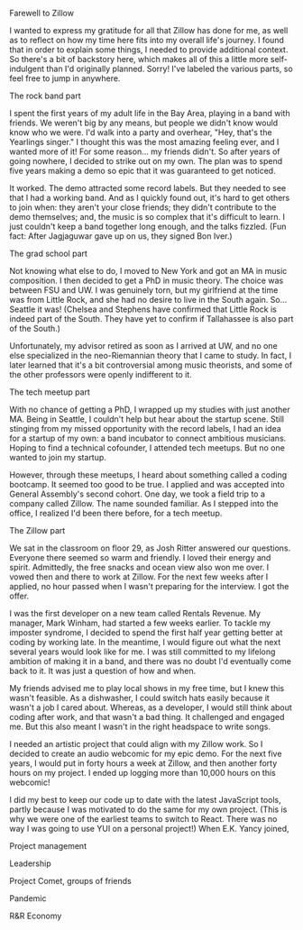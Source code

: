 Farewell to Zillow

I wanted to express my gratitude for all that Zillow has done for me, as well as to reflect on how my time here fits into my overall life's journey. I found that in order to explain some things, I needed to provide additional context. So there's a bit of backstory here, which makes all of this a little more self-indulgent than I'd originally planned. Sorry! I've labeled the various parts, so feel free to jump in anywhere.

The rock band part

I spent the first years of my adult life in the Bay Area, playing in a band with friends. We weren't big by any means, but people we didn't know would know who we were. I'd walk into a party and overhear, "Hey, that's the Yearlings singer." I thought this was the most amazing feeling ever, and I wanted more of it! For some reason… my friends didn't. So after years of going nowhere, I decided to strike out on my own. The plan was to spend five years making a demo so epic that it was guaranteed to get noticed.

It worked. The demo attracted some record labels. But they needed to see that I had a working band. And as I quickly found out, it's hard to get others to join when: they aren't your close friends; they didn't contribute to the demo themselves; and, the music is so complex that it's difficult to learn. I just couldn't keep a band together long enough, and the talks fizzled. (Fun fact: After Jagjaguwar gave up on us, they signed Bon Iver.)

The grad school part

Not knowing what else to do, I moved to New York and got an MA in music composition. I then decided to get a PhD in music theory. The choice was between FSU and UW. I was genuinely torn, but my girlfriend at the time was from Little Rock, and she had no desire to live in the South again. So… Seattle it was! (Chelsea and Stephens have confirmed that Little Rock is indeed part of the South. They have yet to confirm if Tallahassee is also part of the South.)

Unfortunately, my advisor retired as soon as I arrived at UW, and no one else specialized in the neo-Riemannian theory that I came to study. In fact, I later learned that it's a bit controversial among music theorists, and some of the other professors were openly indifferent to it.

The tech meetup part

With no chance of getting a PhD, I wrapped up my studies with just another MA. Being in Seattle, I couldn't help but hear about the startup scene. Still stinging from my missed opportunity with the record labels, I had an idea for a startup of my own: a band incubator to connect ambitious musicians. Hoping to find a technical cofounder, I attended tech meetups. But no one wanted to join my startup.

However, through these meetups, I heard about something called a coding bootcamp. It seemed too good to be true. I applied and was accepted into General Assembly's second cohort. One day, we took a field trip to a company called Zillow. The name sounded familiar. As I stepped into the office, I realized I'd been there before, for a tech meetup.

The Zillow part

We sat in the classroom on floor 29, as Josh Ritter answered our questions. Everyone there seemed so warm and friendly. I loved their energy and spirit. Admittedly, the free snacks and ocean view also won me over. I vowed then and there to work at Zillow. For the next few weeks after I applied, no hour passed when I wasn't preparing for the interview. I got the offer.

I was the first developer on a new team called Rentals Revenue. My manager, Mark Winham, had started a few weeks earlier. To tackle my imposter syndrome, I decided to spend the first half year getting better at coding by working late. In the meantime, I would figure out what the next several years would look like for me. I was still committed to my lifelong ambition of making it in a band, and there was no doubt I'd eventually come back to it. It was just a question of how and when.

My friends advised me to play local shows in my free time, but I knew this wasn't feasible. As a dishwasher, I could switch hats easily because it wasn't a job I cared about. Whereas, as a developer, I would still think about coding after work, and that wasn't a bad thing. It challenged and engaged me. But this also meant I wasn't in the right headspace to write songs.

I needed an artistic project that could align with my Zillow work. So I decided to create an audio webcomic for my epic demo. For the next five years, I would put in forty hours a week at Zillow, and then another forty hours on my project. I ended up logging more than 10,000 hours on this webcomic!

I did my best to keep our code up to date with the latest JavaScript tools, partly because I was motivated to do the same for my own project. (This is why we were one of the earliest teams to switch to React. There was no way I was going to use YUI on a personal project!) When E.K. Yancy joined, 

Project management

Leadership

Project Comet, groups of friends

Pandemic

R&R
Economy